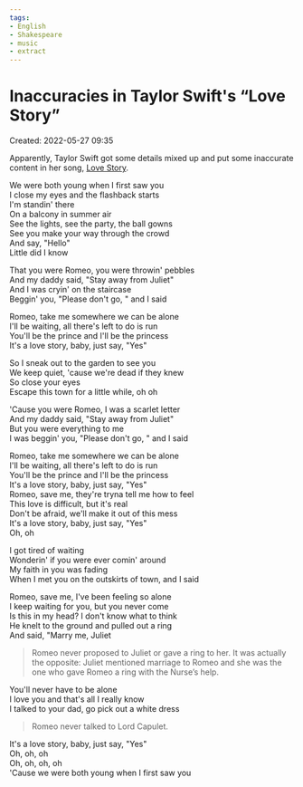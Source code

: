 ```yaml
---
tags:
- English
- Shakespeare
- music
- extract
---
```

# Inaccuracies in Taylor Swift's “Love Story” 
Created: 2022-05-27 09:35  

Apparently, Taylor Swift got some details mixed up and put some inaccurate content in her song, [Love Story](https://www.google.com/url?sa=t&rct=j&q=&esrc=s&source=web&cd=&cad=rja&uact=8&ved=2ahUKEwjD9sr9tv73AhVSmVYBHe_9ASEQwqsBegQIIRAB&url=https%3A%2F%2Fwww.youtube.com%2Fwatch%3Fv%3DhQeokpMNXW8&usg=AOvVaw21dvnGLlK72MKoC7Ihj9Ad). 

We were both young when I first saw you  
I close my eyes and the flashback starts  
I'm standin' there  
On a balcony in summer air  
See the lights, see the party, the ball gowns  
See you make your way through the crowd  
And say, "Hello"  
Little did I know

That you were Romeo, you were throwin' pebbles  
And my daddy said, "Stay away from Juliet"  
And I was cryin' on the staircase  
Beggin' you, "Please don't go, " and I said

Romeo, take me somewhere we can be alone  
I'll be waiting, all there's left to do is run  
You'll be the prince and I'll be the princess  
It's a love story, baby, just say, "Yes"

So I sneak out to the garden to see you  
We keep quiet, 'cause we're dead if they knew  
So close your eyes  
Escape this town for a little while, oh oh

'Cause you were Romeo, I was a scarlet letter  
And my daddy said, "Stay away from Juliet"  
But you were everything to me  
I was beggin' you, "Please don't go, " and I said

Romeo, take me somewhere we can be alone  
I'll be waiting, all there's left to do is run  
You'll be the prince and I'll be the princess  
It's a love story, baby, just say, "Yes"  
Romeo, save me, they're tryna tell me how to feel  
This love is difficult, but it's real  
Don't be afraid, we'll make it out of this mess  
It's a love story, baby, just say, "Yes"  
Oh, oh

I got tired of waiting  
Wonderin' if you were ever comin' around  
My faith in you was fading  
When I met you on the outskirts of town, and I said

Romeo, save me, I've been feeling so alone  
I keep waiting for you, but you never come  
Is this in my head? I don't know what to think  
He knelt to the ground and pulled out a ring  
And said, "Marry me, Juliet  

>Romeo never proposed to Juliet or gave a ring to her. It was actually the opposite: Juliet mentioned marriage to Romeo and she was the one who gave Romeo a ring with the Nurse’s help. 

You'll never have to be alone  
I love you and that's all I really know  
I talked to your dad, go pick out a white dress  

>Romeo never talked to Lord Capulet. 

It's a love story, baby, just say, "Yes"  
Oh, oh, oh  
Oh, oh, oh, oh  
'Cause we were both young when I first saw you